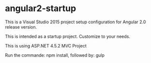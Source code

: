 # angular2-startup
This is a Visual Studio 2015 project setup configuration for Angular 2.0 release version. 

This is intended as a startup project. Customize to your needs.

This is using ASP.NET 4.5.2 MVC Project

Run the commande: npm install, followed by: gulp

